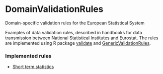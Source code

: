 # DomainValidationRules
Domain-specific validation rules for the European Statistical System


Examples of data validation rules, described in handbooks for data transmission
between National Statistical Institutes and Eurostat. The rules are implemented
using R package [validate](https://cran.r-project.org/package=validate) and [GenericValidationRules](https://github.com/SNStatComp/GenericValidationRules).


### Implemented rules

- [Short term statistics](STS/README.md)



